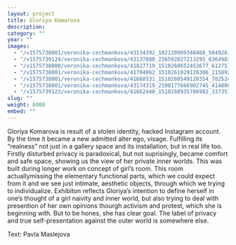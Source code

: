 ```yaml
---
layout: project
title: Gloriya Komarova
description:
category: ""
year: ""
images:
  - "/v1575738001/veronika-cechmankova/43134392_182120909348408_5049261676000444416_n_tg6xnd.jpg"
  - "/v1575739124/veronika-cechmankova/43137880_236592827213295_6364983112803287040_n_i0dc4q.jpg"
  - "/v1575738000/veronika-cechmankova/41827719_1510260652453677_6127579929388253184_o-706x1060_mmwkkf.jpg"
  - "/v1575738001/veronika-cechmankova/41704062_1510261029120306_2158927339252088832_o-706x1060_j1knde.jpg"
  - "/v1575738001/veronika-cechmankova/41668531_1510260549120354_702524111229812736_o-1060x706_fucolz.jpg"
  - "/v1575738001/veronika-cechmankova/43174319_2100177666902745_4148007237551390720_n_rvpziv.jpg"
  - "/v1575739123/veronika-cechmankova/41662440_1510260935786982_3373512350752571392_o-706x1060_mbe6et.jpg"
slug: ""
weight: 6000
embed: ""
---
```


Gloriya Komarova is result of a stolen identity, hacked Instagram account. By the time it became a new admitted alter ego, visage. Fulfilling its “realness” not just in a gallery space and its installation, but in real life too. Firstly disturbed privacy is paradoxical, but not suprisingly, became comfort and safe space, showing us the view of her private inner worlds. This was built during longer work on concept of girl’s room. This room actuallymissing the elementary functional parts, which we could expect from it and we see just intimate, aesthetic objects, through which we trying to individualize. Exhibiton reflects Gloriya’s intention to define herself in one’s thought of a girl naivity and inner world, but also trying to deal with presention of her own opinions thourgh activism and protest, which she is beginning with. But to be hones, she has clear goal. The label of privacy and true self-presentation against the outer world is somewhere else.

Text: Pavla Maslejova
